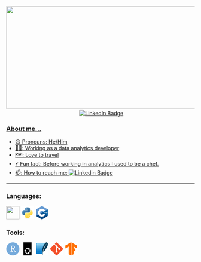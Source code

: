 <div id = "header" align="center">
    <img src="https://media.giphy.com/media/ZVik7pBtu9dNS/giphy.gif" width="508", height = "275"/>
    <link rel="stylesheet" href="https://cdn.jsdelivr.net/gh/devicons/devicon@latest/devicon.min.css">
</div>
<div id="badges", align="center">
    <a>
        <img src="https://komarev.com/ghpvc/?username=roBertus31&style=flat-square&color=blue" alt=""/>
    </a>
    <a href="https://www.linkedin.com/in/robert-teal-6172b538"><img src="https://img.shields.io/badge/LinkedIn-blue?style=for-the-badge&logo=linkedin&logoColor=white" alt="LinkedIn Badge">
</div>
 
### About me...
- 😄 Pronouns: He/Him
- 👨‍💻: Working as a data analytics developer
- 🗺️: Love to travel
- ⚡ Fun fact: Before working in analytics I used to be a chef.   
- 📫: How to reach me: [![Linkedin Badge](https://img.shields.io/badge/-Rob-blue?style=flat&logo=Linkedin&logoColor=white)](https://www.linkedin.com/in/robert-teal-6172b538)
---

### Languages:
<div>     
    <img src="https://cdn.jsdelivr.net/gh/devicons/devicon@latest/icons/r/r-original.svg" height="35" width="35">
    <img src="https://github.com/devicons/devicon/blob/master/icons/python/python-original.svg" height="35" width="35">
    <img src="https://github.com/devicons/devicon/blob/master/icons/cplusplus/cplusplus-original.svg" height="35" width="35">
</div>
    
### Tools:
<div>
    <img src="https://github.com/devicons/devicon/blob/master/icons/rstudio/rstudio-original.svg" height="35" width="35">
    <img src="https://github.com/devicons/devicon/blob/master/icons/ubuntu/ubuntu-plain.svg" height="35" width="35">
    <img src="https://github.com/devicons/devicon/blob/master/icons/sqlite/sqlite-original.svg" height="35" width="35">
    <img src="https://github.com/devicons/devicon/blob/master/icons/git/git-original.svg" height="35" width="35">
    <img src="https://github.com/devicons/devicon/blob/master/icons/tensorflow/tensorflow-original.svg" height="35" width="35">
</div>    

<!--
**roBertus31/roBertus31** is a ✨ _special_ ✨ repository because its `README.md` (this file) appears on your GitHub profile.

Here are some ideas to get you started:

- 🔭 I’m currently working on ...
- 🌱 I’m currently learning ...
- 👯 I’m looking to collaborate on ...
- 🤔 I’m looking for help with ...
- 💬 Ask me about ...
- 📫 How to reach me: ...
- 😄 Pronouns: ...
- ⚡ Fun fact: ...
-->
